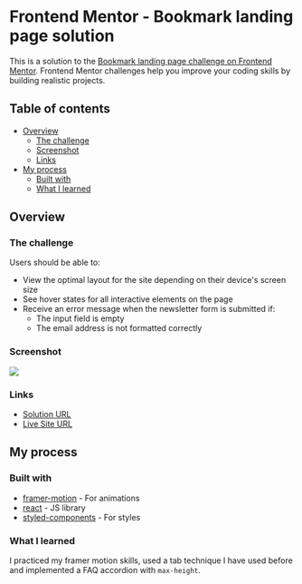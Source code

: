 # Frontend Mentor - Bookmark landing page solution

This is a solution to the [Bookmark landing page challenge on Frontend Mentor](https://www.frontendmentor.io/challenges/bookmark-landing-page-5d0b588a9edda32581d29158). Frontend Mentor challenges help you improve your coding skills by building realistic projects.

## Table of contents

- [Overview](#overview)
  - [The challenge](#the-challenge)
  - [Screenshot](#screenshot)
  - [Links](#links)
- [My process](#my-process)
  - [Built with](#built-with)
  - [What I learned](#what-i-learned)

## Overview

### The challenge

Users should be able to:

- View the optimal layout for the site depending on their device's screen size
- See hover states for all interactive elements on the page
- Receive an error message when the newsletter form is submitted if:
  - The input field is empty
  - The email address is not formatted correctly

### Screenshot

![](https://i.imgur.com/LC0niP0.png)

### Links

- [Solution URL](https://github.com/niemal/frontendmentor_15/)
- [Live Site URL](https://niemal.github.io/frontendmentor_15/)

## My process

### Built with

- [framer-motion](https://www.framer.com/motion/) - For animations
- [react](https://reactjs.org/) - JS library
- [styled-components](https://styled-components.com/) - For styles

### What I learned

I practiced my framer motion skills, used a tab technique I have used before and implemented a FAQ accordion with `max-height`.
